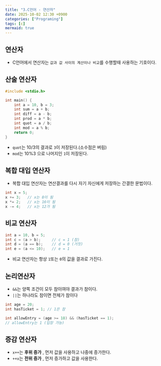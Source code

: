 ```yaml
---
title: "3.C언어 - 연산자"
date: 2025-10-02 12:30 +0900
categories: ["Programing"]
tags: [c]
mermaid: true
---
```

## 연산자
- C언어에서 연산자는 `값과 값 사이의 계산이나 비교`를 수행할때 사용하는 기호이다.
## 산술 연산자 
```c
#include <stdio.h>

int main() {
    int a = 10, b = 3;
    int sum = a + b;
    int diff = a - b;
    int prod = a * b;
    int quot = a / b;
    int mod = a % b;
    return 0;
}
```
- `quot`는 10/3의 결과로 `3`이 저장된다.(소수점은 버림)
- `mod`는 10%3 으로 나머지인 `1`이 저장된다.

## 복합 대입 연산자
- 복합 대입 연산자는 연산결과를 다시 자기 자신에게 저장하는 간결한 문법이다. 
```c
int x = 5;
x += 3;   // x는 8이 됨
x *= 2;   // x는 16이 됨
x -= 4;   // x는 12가 됨
```

## 비교 연산자
```c
int a = 10, b = 5;
int c = (a > b);     // c = 1 (참)
int d = (a == b);    // d = 0 (거짓)
int e = (a <= 10);   // e = 1
```
- 비교 연산자는 항상 `1`또는 `0`의 값을 결과로 가진다. 
## 논리연산자
- `&&`는 양쪽 조건이 모두 참이여야 결과가 참이다.
- `||`는 하나라도 참이면 전체가 참이다 

```c
int age = 20;
int hasTicket = 1; // 1은 참

int allowEntry = (age >= 18) && (hasTicket == 1);
// allowEntry는 1 (입장 가능)
```
## 증감 연산자
- `x++`는 **후위 증가** , 먼저 값을 사용하고 나중에 증가한다.
- `++x`는 **전위 증가** , 먼저 증가하고 값을 사용한다.